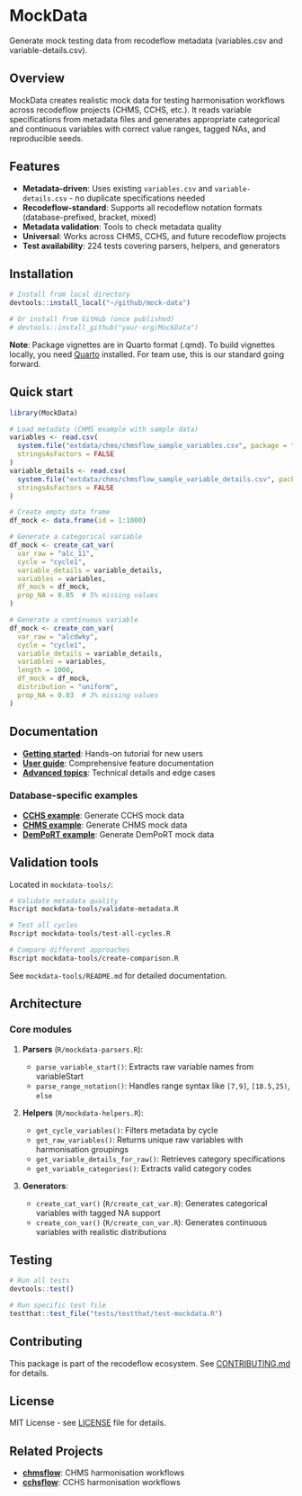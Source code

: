 # MockData

Generate mock testing data from recodeflow metadata (variables.csv and variable-details.csv).

## Overview

MockData creates realistic mock data for testing harmonisation workflows across recodeflow projects (CHMS, CCHS, etc.). It reads variable specifications from metadata files and generates appropriate categorical and continuous variables with correct value ranges, tagged NAs, and reproducible seeds.

## Features

- **Metadata-driven**: Uses existing `variables.csv` and `variable-details.csv` - no duplicate specifications needed
- **Recodeflow-standard**: Supports all recodeflow notation formats (database-prefixed, bracket, mixed)
- **Metadata validation**: Tools to check metadata quality
- **Universal**: Works across CHMS, CCHS, and future recodeflow projects
- **Test availability**: 224 tests covering parsers, helpers, and generators

## Installation

```r
# Install from local directory
devtools::install_local("~/github/mock-data")

# Or install from GitHub (once published)
# devtools::install_github("your-org/MockData")
```

**Note**: Package vignettes are in Quarto format (.qmd). To build vignettes locally, you need [Quarto](https://quarto.org/) installed. For team use, this is our standard going forward.

## Quick start

```r
library(MockData)

# Load metadata (CHMS example with sample data)
variables <- read.csv(
  system.file("extdata/chms/chmsflow_sample_variables.csv", package = "MockData"),
  stringsAsFactors = FALSE
)
variable_details <- read.csv(
  system.file("extdata/chms/chmsflow_sample_variable_details.csv", package = "MockData"),
  stringsAsFactors = FALSE
)

# Create empty data frame
df_mock <- data.frame(id = 1:1000)

# Generate a categorical variable
df_mock <- create_cat_var(
  var_raw = "alc_11",
  cycle = "cycle1",
  variable_details = variable_details,
  variables = variables,
  df_mock = df_mock,
  prop_NA = 0.05  # 5% missing values
)

# Generate a continuous variable
df_mock <- create_con_var(
  var_raw = "alcdwky",
  cycle = "cycle1",
  variable_details = variable_details,
  variables = variables,
  length = 1000,
  df_mock = df_mock,
  distribution = "uniform",
  prop_NA = 0.03  # 3% missing values
)
```

## Documentation

- **[Getting started](vignettes/getting-started.qmd)**: Hands-on tutorial for new users
- **[User guide](vignettes/user-guide.qmd)**: Comprehensive feature documentation
- **[Advanced topics](vignettes/advanced-topics.qmd)**: Technical details and edge cases

### Database-specific examples

- **[CCHS example](vignettes/cchs-example.qmd)**: Generate CCHS mock data
- **[CHMS example](vignettes/chms-example.qmd)**: Generate CHMS mock data
- **[DemPoRT example](vignettes/demport-example.qmd)**: Generate DemPoRT mock data

## Validation tools

Located in `mockdata-tools/`:

```bash
# Validate metadata quality
Rscript mockdata-tools/validate-metadata.R

# Test all cycles
Rscript mockdata-tools/test-all-cycles.R

# Compare different approaches
Rscript mockdata-tools/create-comparison.R
```

See `mockdata-tools/README.md` for detailed documentation.

## Architecture

### Core modules

1. **Parsers** (`R/mockdata-parsers.R`):
   - `parse_variable_start()`: Extracts raw variable names from variableStart
   - `parse_range_notation()`: Handles range syntax like `[7,9]`, `[18.5,25)`, `else`

2. **Helpers** (`R/mockdata-helpers.R`):
   - `get_cycle_variables()`: Filters metadata by cycle
   - `get_raw_variables()`: Returns unique raw variables with harmonisation groupings
   - `get_variable_details_for_raw()`: Retrieves category specifications
   - `get_variable_categories()`: Extracts valid category codes

3. **Generators**:
   - `create_cat_var()` (`R/create_cat_var.R`): Generates categorical variables with tagged NA support
   - `create_con_var()` (`R/create_con_var.R`): Generates continuous variables with realistic distributions


## Testing

```r
# Run all tests
devtools::test()

# Run specific test file
testthat::test_file("tests/testthat/test-mockdata.R")
```

## Contributing

This package is part of the recodeflow ecosystem. See [CONTRIBUTING.md](CONTRIBUTING.md) for details.

## License

MIT License - see [LICENSE](LICENSE) file for details.

## Related Projects

- [**chmsflow**](https://github.com/Big-Life-Lab/chmsflow): CHMS harmonisation workflows
- [**cchsflow**](https://github.com/Big-Life-Lab/cchsflow): CCHS harmonisation workflows
